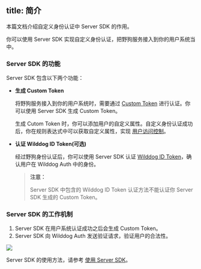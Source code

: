
title: 简介
---

本篇文档介绍自定义身份认证中 Server SDK 的作用。

你可以使用 Server SDK 实现自定义身份认证，把野狗服务接入到你的用户系统当中。

### Server SDK 的功能

Server SDK 包含以下两个功能：

- **生成 Custom Token**

  将野狗服务接入到你的用户系统时，需要通过 [Custom Token](/guide/auth/core/concept.html#身份认证令牌) 进行认证。你可以使用 Server SDK 生成 Custom Token。

  生成 Cutom Token 时，你可以添加用户的自定义属性。自定义身份认证成功后，你在规则表达式中可以获取自定义属性，实现 [用户访问控制](/guide/sync/rules/auth.html)。

- **认证 Wilddog ID Token(可选)**

  经过野狗身份认证后，你可以使用 Server SDK 认证 [Wilddog ID Token](/guide/auth/core/concept.html#身份认证令牌)，确认用户在 Wilddog Auth 中的身份。

  <blockquote class="warning">
    <p><strong>注意：</strong></p>
  Server SDK 中包含的 Wilddog ID Token 认证方法不能认证你 Server SDK 生成的 Custom Token。
  </blockquote>



### Server SDK 的工作机制

1. Server SDK 在用户系统认证成功之后会生成 Custom Token。
2. Server SDK 向 Wilddog Auth 发送验证请求，验证用户的合法性。

![](/images/serversdk.jpg)



Server SDK 的使用方法，请参考 [使用 Server SDK](/guide/auth/server/server.html)。